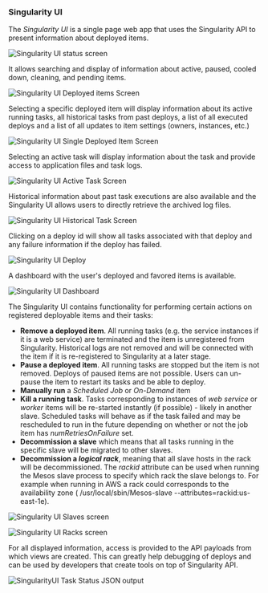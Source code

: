 ### Singularity UI
The *Singularity UI* is a single page web app that uses the Singularity API to present information about deployed items. 

![Singularity UI status screen](../images/singularity_ui_status.png)

It allows searching and display of information about active, paused, cooled down, cleaning, and pending items.

![Singularity UI Deployed items Screen](../images/singularity_ui_requests.png)

Selecting a specific deployed item will display information about its active running tasks, all historical tasks from past deploys, a list of all executed deploys and a list of all updates to item settings (owners, instances, etc.) 

![Singularity UI Single Deployed Item Screen](../images/singularity_ui_request.png)

Selecting an active task will display information about the task and provide access to application files and task logs.

![Singularity UI Active Task Screen](../images/singularity_ui_active_task.png)

Historical information about past task executions are also available and the Singularity UI allows users to directly retrieve the archived log files.

![Singularity UI Historical Task Screen](../images/singularity_ui_historical_task.png)

Clicking on a deploy id will show all tasks associated with that deploy and any failure information if the deploy has failed.

![Singularity UI Deploy](../images/singularity_ui_deploy.png)

A dashboard with the user's deployed and favored items is available.

![Singularity UI Dashboard](../images/singularity_ui_dashboard.png)

The Singularity UI contains functionality for performing certain actions on registered deployable items and their tasks:

- **Remove a deployed item**. All running tasks (e.g. the service instances if it is a web service) are terminated and the item is unregistered from Singularity. Historical logs are not removed and will be connected with the item if it is re-registered to Singularity at a later stage.
- **Pause a deployed item**. All running tasks are stopped but the item is not removed. Deploys of paused items are not possible. Users can un-pause the item to restart its tasks and be able to deploy.
- **Manually run** a *Scheduled Job* or *On-Demand* item
- **Kill a running task**. Tasks corresponding to instances of *web service* or *worker* items will be re-started instantly (if possible) - likely in another slave. Scheduled tasks will behave as if the task failed and may be rescheduled to run in the future depending on whether or not the job item has *numRetriesOnFailure* set.
- **Decommission a slave** which means that all tasks running in the specific slave will be migrated to other slaves.
- **Decommission a *logical rack***, meaning that all slave hosts in the rack will be decommissioned. The *rackid* attribute can be used when running the Mesos slave process to specify which rack the slave belongs to. For example when running in AWS a rack could corresponds to the availability zone ( /usr/local/sbin/Mesos-slave --attributes=rackid:us-east-1e).

![Singularity UI Slaves screen](../images/singularity_ui_slaves.png)

![Singularity UI Racks screen](../images/singularity_ui_racks.png)

For all displayed information, access is provided to the API payloads from which views are created. This can greatly help debugging of deploys and can be used by developers that create tools on top of Singularity API.

![SingularityUI Task Status JSON output](../images/singularity_ui_json.png)
